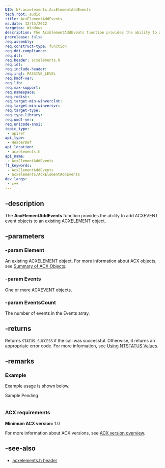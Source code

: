 ```yaml
---
UID: NF:acxelements.AcxElementAddEvents
tech.root: audio
title: AcxElementAddEvents
ms.date: 12/15/2022
targetos: Windows
description: The AcxElementAddEvents function provides the ability to add ACXEVENT event objects to an ACXELEMENT object.
prerelease: false
req.assembly: 
req.construct-type: function
req.ddi-compliance: 
req.dll: 
req.header: acxelements.h
req.idl: 
req.include-header: 
req.irql: PASSIVE_LEVEL
req.kmdf-ver: 
req.lib: 
req.max-support: 
req.namespace: 
req.redist: 
req.target-min-winverclnt: 
req.target-min-winversvr: 
req.target-type: 
req.type-library: 
req.umdf-ver: 
req.unicode-ansi: 
topic_type:
 - apiref
api_type:
 - HeaderDef
api_location:
 - acxelements.h
api_name:
 - AcxElementAddEvents
f1_keywords:
 - AcxElementAddEvents
 - acxelements/AcxElementAddEvents
dev_langs:
 - c++
---
```


## -description

The **AcxElementAddEvents** function provides the ability to add ACXEVENT event objects to an existing ACXELEMENT object.

## -parameters

### -param Element

An existing ACXELEMENT object. For more information about ACX objects, see [Summary of ACX Objects](/windows-hardware/drivers/audio/acx-summary-of-objects).

### -param Events

One or more ACXEVENT objects.

### -param EventsCount

The number of events in the Events array.

## -returns

Returns `STATUS_SUCCESS` if the call was successful. Otherwise, it returns an appropriate error code. For more information, see [Using NTSTATUS Values](/windows-hardware/drivers/kernel/using-ntstatus-values).

## -remarks

### Example

Example usage is shown below.

Sample Pending

```cpp

```

### ACX requirements

**Minimum ACX version:** 1.0

For more information about ACX versions, see [ACX version overview](/windows-hardware/drivers/audio/acx-version-overview).

## -see-also

- [acxelements.h header](index.md)
